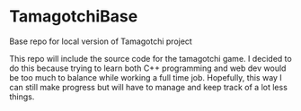 # TamagotchiBase
Base repo for local version of Tamagotchi project

This repo will include the source code for the tamagotchi game. I decided to do this because trying to learn both C++ programming and web dev would be too much to balance while working a full time job.
Hopefully, this way I can still make progress but will have to manage and keep track of a lot less things.